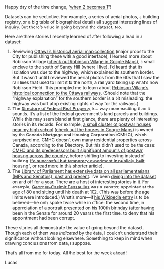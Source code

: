 Happy day of the time change, “[when 2 becomes 1](https://twitter.com/firebethfox/status/1190985937569886214)”!

Datasets can be seductive. For example, a series of aerial photos, a building registry, or a big table of biographical details all suggest interesting lines of inquiry. But there’s value in going beyond the dataset, too.

Here are three stories I recently learned of after following a lead in a dataset:

1. Reviewing [Ottawa’s historical aerial map collection](https://maps.ottawa.ca/airphotos/index_en.html) (major props to the City for publishing these with a good interface), I learned more about Robinson Village ([check out Robinson Village in Google Maps](https://www.google.com/maps/@45.4183838,-75.6666353,407m/data=!3m1!1e3)), a small enclave to the south of Sandy Hill (where I live). I’d heard that its isolation was due to the highway, which explained its southern border. But it wasn’t until I reviewed the aerial photos from the 60s that I saw the rail lines that used to limit it to the north, a rail yard taking up what’s now Robinson Field. This prompted me to learn about [Robinson Village’s historical connection to the Ottawa railways](http://history.ottawaeast.ca/HTML%20Documents/1901_Snapshot/1901%20Snapshot%20-%20Page%20Two.htm). (Should note that the “highway explanation” for the southern border is a bit misleading: the highway was built atop existing rights of way for the railways.)
2. The [Directory of Federal Real Property](https://www.tbs-sct.gc.ca/dfrp-rbif/home-accueil-eng.aspx) is... way more exciting than it sounds. It’s a list of the federal government’s land parcels and buildings. While this may seem bland at first glance, there are plenty of interesting stories in its records. For example, [a small cluster of postwar houses near my high school](https://www.tbs-sct.gc.ca/dfrp-rbif/query_question/summary-sommaire-eng.aspx?qid=24461403) ([check out the houses in Google Maps](https://www.google.com/maps/@43.4762897,-80.5271852,423m/data=!3m1!1e3)) is owned by the Canada Mortgage and Housing Corporation (CMHC), which surprised me. CMHC doesn’t own many residential properties across Canada, according to the Directory. But this didn’t used to be the case: [CMHC and its predecessors built significant amounts of postwar housing across the country](https://web.archive.org/web/20140909232847/https://www.cmhc-schl.gc.ca/en/corp/about/hi/index.cfm), before shifting to investing instead of building ([“a successful but temporary experiment in publicly-built housing”](https://open.library.ubc.ca/cIRcle/collections/ubctheses/831/items/1.0096317), or [read more in this shorter article](https://www.erudit.org/en/journals/uhr/1986-v15-n1-uhr0856/1018892ar/)).
3. The [Library of Parliament has extensive data on all parliamentarians (MPs and Senators), past and present](https://lop.parl.ca/sites/ParlInfo/default/en_CA/People/parliamentarians). I’ve been [diving into the dataset](https://github.com/lchski/parliamentarians-analysis) on and off for a year. There are a host of interesting stories in it. For example, [Georges-Casimir Dessaulles](https://lop.parl.ca/sites/ParlInfo/default/en_CA/People/Profile?personId=14071) was a senator, appointed at the age of 80 and sitting until his death at 102. (This was before the age limits were introduced.) What’s more—if [his Wikipedia entry](https://en.wikipedia.org/wiki/Georges-Casimir_Dessaulles) is to be believed—he only spoke twice while in office: the second time, in appreciation of a portrait presented on his 100th birthday (after having been in the Senate for around 20 years); the first time, to deny that his appointment had been corrupt.

These stories all demonstrate the value of going beyond the dataset. Though each of them was _indicated_ by the data, I couldn’t understand their significance without looking elsewhere. Something to keep in mind when drawing conclusions from data, I suppose.

That’s all from me for today. All the best for the week ahead!

Lucas